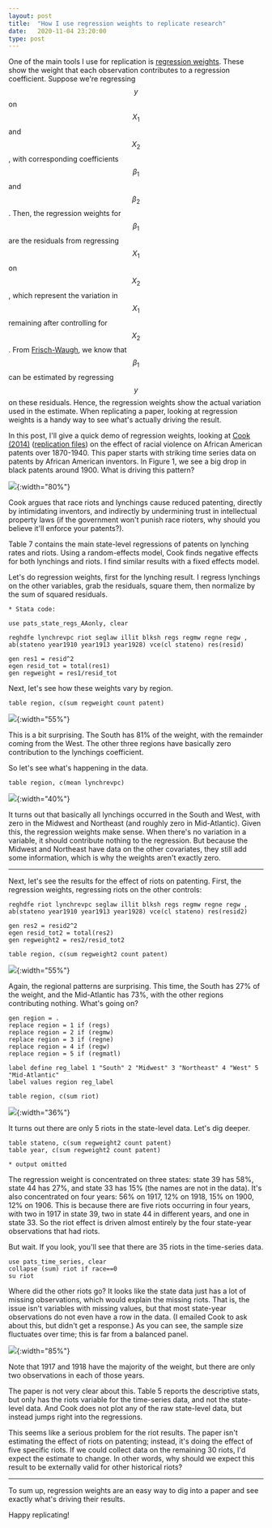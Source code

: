 ```yaml
---
layout: post
title:  "How I use regression weights to replicate research"
date:   2020-11-04 23:20:00
type: post
---
```


One of the main tools I use for replication is [regression weights](https://sci-hub.st/https://onlinelibrary.wiley.com/doi/abs/10.1111/ajps.12185). These show the weight that each observation contributes to a regression coefficient.
Suppose we're regressing $$y$$ on $$X_{1}$$ and $$X_{2}$$, with corresponding coefficients $$\beta_{1}$$ and $$\beta_{2}$$.
Then, the regression weights for $$\beta_{1}$$ are the residuals from regressing $$X_{1}$$ on $$X_{2}$$, which represent the variation in $$X_{1}$$ remaining after controlling for $$X_{2}$$.
From [Frisch-Waugh](https://en.wikipedia.org/wiki/Frisch%E2%80%93Waugh%E2%80%93Lovell_theorem), we know that $$\beta_{1}$$ can be estimated by regressing $$y$$ on these residuals.
Hence, the regression weights show the actual variation used in the estimate.
When replicating a paper, looking at regression weights is a handy way to see what's actually driving the result.

In this post, I'll give a quick demo of regression weights, looking at [Cook (2014)](https://sci-hub.st/https://link.springer.com/article/10.1007/s10887-014-9102-z) ([replication files](https://link.springer.com/article/10.1007/s10887-014-9102-z#Sec20)) on the effect of racial violence on African American patents over 1870-1940.
This paper starts with striking time series data on patents by African American inventors.
In Figure 1, we see a big drop in black patents around 1900. What is driving this pattern?

![](https://michaelwiebe.com/assets/cook_violence/fig1.png){:width="80%"}

Cook argues that race riots and lynchings cause reduced patenting, directly by intimidating inventors, and indirectly by undermining trust in intellectual property laws (if the government won't punish race rioters, why should you believe it'll enforce your patents?).

Table 7 contains the main state-level regressions of patents on lynching rates and riots.
Using a random-effects model, Cook finds negative effects for both lynchings and riots.
I find similar results with a fixed effects model.

Let's do regression weights, first for the lynching result.
I regress lynchings on the other variables, grab the residuals, square them, then normalize by the sum of squared residuals.

```
* Stata code:

use pats_state_regs_AAonly, clear

reghdfe lynchrevpc riot seglaw illit blksh regs regmw regne regw , ab(stateno year1910 year1913 year1928) vce(cl stateno) res(resid)

gen res1 = resid^2
egen resid_tot = total(res1)
gen regweight = res1/resid_tot
```

Next, let's see how these weights vary by region.

```
table region, c(sum regweight count patent)
```

![](https://michaelwiebe.com/assets/cook_violence/regweight_lynch.png){:width="55%"}

This is a bit surprising. The South has 81% of the weight, with the remainder coming from the West. The other three regions have basically zero contribution to the lynchings coefficient.

So let's see what's happening in the data.

```
table region, c(mean lynchrevpc)
```

![](https://michaelwiebe.com/assets/cook_violence/table_lynch.png){:width="40%"}

It turns out that basically all lynchings occurred in the South and West, with zero in the Midwest and Northeast (and roughly zero in Mid-Atlantic).
Given this, the regression weights make sense.
When there's no variation in a variable, it should contribute nothing to the regression. But because the Midwest and Northeast have data on the other covariates, they still add some information, which is why the weights aren't exactly zero.

-------------------------------
Next, let's see the results for the effect of riots on patenting. First, the regression weights, regressing riots on the other controls:

```
reghdfe riot lynchrevpc seglaw illit blksh regs regmw regne regw , ab(stateno year1910 year1913 year1928) vce(cl stateno) res(resid2)

gen res2 = resid2^2
egen resid_tot2 = total(res2)
gen regweight2 = res2/resid_tot2

table region, c(sum regweight2 count patent)
```

![](https://michaelwiebe.com/assets/cook_violence/regweight_riot.png){:width="55%"}

Again, the regional patterns are surprising.
This time, the South has 27% of the weight, and the Mid-Atlantic has 73%, with the other regions contributing nothing.
What's going on?

```
gen region = .
replace region = 1 if (regs)
replace region = 2 if (regmw)
replace region = 3 if (regne)
replace region = 4 if (regw)
replace region = 5 if (regmatl)

label define reg_label 1 "South" 2 "Midwest" 3 "Northeast" 4 "West" 5 "Mid-Atlantic"
label values region reg_label

table region, c(sum riot)
```

![](https://michaelwiebe.com/assets/cook_violence/table_riot.png){:width="36%"}

It turns out there are only 5 riots in the state-level data.
Let's dig deeper.

```
table stateno, c(sum regweight2 count patent)
table year, c(sum regweight2 count patent)

* output omitted
```

The regression weight is concentrated on three states: state 39 has 58%, state 44 has 27%, and state 33 has 15% (the names are not in the data).
It's also concentrated on four years: 56% on 1917, 12% on 1918, 15% on 1900, 12% on 1906.
This is because there are five riots occurring in four years, with two in 1917 in state 39, two in state 44 in different years, and one in state 33.
So the riot effect is driven almost entirely by the four state-year observations that had riots.

But wait. If you look, you'll see that there are 35 riots in the time-series data.

```
use pats_time_series, clear
collapse (sum) riot if race==0
su riot
```

Where did the other riots go?
It looks like the state data just has a lot of missing observations, which would explain the missing riots.
That is, the issue isn't variables with missing values, but that most state-year observations do not even have a row in the data.
(I emailed Cook to ask about this, but didn't get a response.)
As you can see, the sample size fluctuates over time; this is far from a balanced panel.


![](https://michaelwiebe.com/assets/cook_violence/sample_size.png){:width="85%"}

Note that 1917 and 1918 have the majority of the weight, but there are only two observations in each of those years.

The paper is not very clear about this. Table 5 reports the descriptive stats, but only has the riots variable for the time-series data, and not the state-level data. And Cook does not plot any of the raw state-level data, but instead jumps right into the regressions.

This seems like a serious problem for the riot results. The paper isn't estimating the effect of riots on patenting; instead, it's doing the effect of five specific riots. If we could collect data on the remaining 30 riots, I'd expect the estimate to change.
In other words, why should we expect this result to be externally valid for other historical riots?

----------------------
To sum up, regression weights are an easy way to dig into a paper and see exactly what's driving their results.

Happy replicating!
